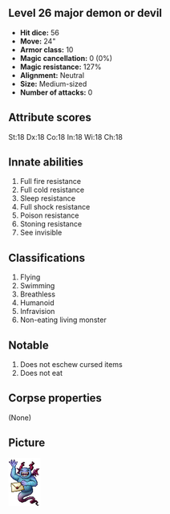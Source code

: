 ## Level 26 major demon or devil

- **Hit dice:** 56
- **Move:** 24"
- **Armor class:** 10
- **Magic cancellation:** 0 (0%)
- **Magic resistance:** 127%
- **Alignment:** Neutral
- **Size:** Medium-sized
- **Number of attacks:** 0

## Attribute scores

St:18 Dx:18 Co:18 In:18 Wi:18 Ch:18

## Innate abilities

1. Full fire resistance
2. Full cold resistance
3. Sleep resistance
4. Full shock resistance
5. Poison resistance
6. Stoning resistance
7. See invisible

## Classifications

1. Flying
2. Swimming
3. Breathless
4. Humanoid
5. Infravision
6. Non-eating living monster

## Notable

1. Does not eschew cursed items
2. Does not eat

## Corpse properties

(None)

## Picture

![Mail daemon](https://github.com/hyvanmielenpelit/GnollHackTileSet/blob/main/Monsters/mail_daemon/mail_daemon.png)

